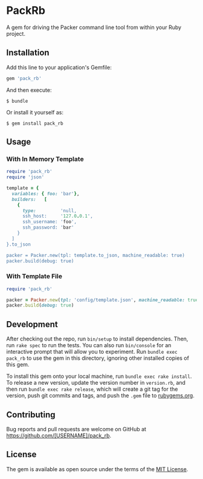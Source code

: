 # PackRb

A gem for driving the Packer command line tool from within your Ruby project.

## Installation

Add this line to your application's Gemfile:

```ruby
gem 'pack_rb'
```

And then execute:

    $ bundle

Or install it yourself as:

    $ gem install pack_rb

## Usage


### With In Memory Template
```ruby
require 'pack_rb'
require 'json'

template = {
  variables: { foo: 'bar'},
  builders:   [
    {
      type:         'null,
      ssh_host:     '127.0.0.1',
      ssh_username: 'foo',
      ssh_password: 'bar'
    }
  ]
}.to_json

packer = Packer.new(tpl: template.to_json, machine_readable: true)
packer.build(debug: true)
```

### With Template File

```ruby
require 'pack_rb'

packer = Packer.new(tpl: 'config/template.json', machine_readable: true)
packer.build(debug: true)
```

## Development

After checking out the repo, run `bin/setup` to install dependencies. Then, run `rake spec` to run the tests. You can also run `bin/console` for an interactive prompt that will allow you to experiment. Run `bundle exec pack_rb` to use the gem in this directory, ignoring other installed copies of this gem.

To install this gem onto your local machine, run `bundle exec rake install`. To release a new version, update the version number in `version.rb`, and then run `bundle exec rake release`, which will create a git tag for the version, push git commits and tags, and push the `.gem` file to [rubygems.org](https://rubygems.org).

## Contributing

Bug reports and pull requests are welcome on GitHub at https://github.com/[USERNAME]/pack_rb.


## License

The gem is available as open source under the terms of the [MIT License](http://opensource.org/licenses/MIT).


